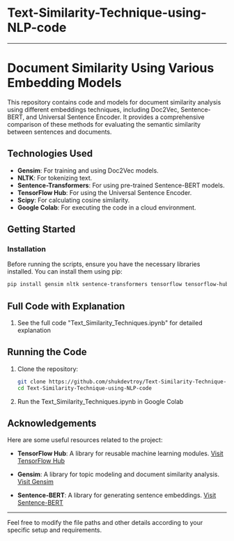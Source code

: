 # Text-Similarity-Technique-using-NLP-code

---

# Document Similarity Using Various Embedding Models

This repository contains code and models for document similarity analysis using different embeddings techniques, including Doc2Vec, Sentence-BERT, and Universal Sentence Encoder. It provides a comprehensive comparison of these methods for evaluating the semantic similarity between sentences and documents.

## Technologies Used

- **Gensim**: For training and using Doc2Vec models.
- **NLTK**: For tokenizing text.
- **Sentence-Transformers**: For using pre-trained Sentence-BERT models.
- **TensorFlow Hub**: For using the Universal Sentence Encoder.
- **Scipy**: For calculating cosine similarity.
- **Google Colab**: For executing the code in a cloud environment.

## Getting Started

### Installation

Before running the scripts, ensure you have the necessary libraries installed. You can install them using pip:

```bash
pip install gensim nltk sentence-transformers tensorflow tensorflow-hub scipy matplotlib
```

## Full Code with Explanation

1. See the full code "Text_Similarity_Techniques.ipynb" for detailed explanation
   
## Running the Code

1. Clone the repository:
    ```bash
    git clone https://github.com/shukdevtroy/Text-Similarity-Technique-using-NLP-code.git
    cd Text-Similarity-Technique-using-NLP-code
    ```

2. Run the Text_Similarity_Techniques.ipynb in Google Colab 

## Acknowledgements

Here are some useful resources related to the project:

- **TensorFlow Hub**: A library for reusable machine learning modules. [Visit TensorFlow Hub](https://www.tensorflow.org/hub) 

- **Gensim**: A library for topic modeling and document similarity analysis. [Visit Gensim](https://radimrehurek.com/gensim/index.html) 

- **Sentence-BERT**: A library for generating sentence embeddings. [Visit Sentence-BERT](https://sbert.net/) 


---

Feel free to modify the file paths and other details according to your specific setup and requirements.
